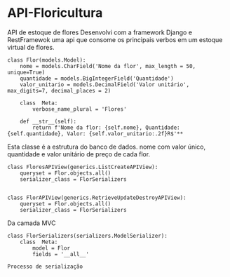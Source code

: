 # API-Floricultura
API de estoque de flores
Desenvolvi com a framework Django e RestFramewok uma api que consome os principais verbos em um estoque virtual de flores. 

    class Flor(models.Model):
        nome = models.CharField('Nome da flor', max_length = 50, unique=True)
        quantidade = models.BigIntegerField('Quantidade')
        valor_unitario = models.DecimalField('Valor unitário', max_digits=7, decimal_places = 2)

        class  Meta:
            verbose_name_plural = 'Flores'
    
        def __str__(self):
            return f'Nome da flor: {self.nome}, Quantidade: {self.quantidade}, Valor: {self.valor_unitario:.2f}R$'**
    
Esta classe é a estrutura do banco de dados.
nome com valor único, quantidade e valor unitário de preço de cada flor.

    class FloresAPIView(generics.ListCreateAPIView):
        queryset = Flor.objects.all()
        serializer_class = FlorSerializers
   

    class FlorAPIView(generics.RetrieveUpdateDestroyAPIView):
        queryset = Flor.objects.all()
        serializer_class = FlorSerializers

Da camada MVC


    class FlorSerializers(serializers.ModelSerializer):
        class  Meta:
            model = Flor
            fields = '__all__'
        
    Processo de serialização

